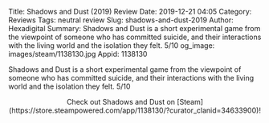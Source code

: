 Title: Shadows and Dust (2019) Review
Date: 2019-12-21 04:05
Category: Reviews
Tags: neutral review
Slug: shadows-and-dust-2019
Author: Hexadigital
Summary: Shadows and Dust is a short experimental game from the viewpoint of someone who has committed suicide, and their interactions with the living world and the isolation they felt. 5/10
og_image: images/steam/1138130.jpg
Appid: 1138130

Shadows and Dust is a short experimental game from the viewpoint of someone who has committed suicide, and their interactions with the living world and the isolation they felt. 5/10

<center>Check out Shadows and Dust on [Steam](https://store.steampowered.com/app/1138130/?curator_clanid=34633900)!</center>
